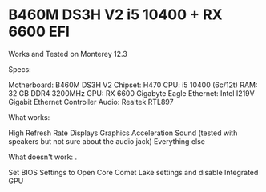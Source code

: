 # B460M DS3H V2 i5 10400 + RX 6600 EFI

Works and Tested on Monterey 12.3

Specs:

Motherboard: B460M DS3H V2
Chipset: H470
CPU: i5 10400 (6c/12t)
RAM: 32 GB DDR4 3200MHz
GPU: RX 6600 Gigabyte Eagle
Ethernet: Intel I219V Gigabit Ethernet Controller
Audio: Realtek RTL897


What works: 

High Refresh Rate Displays
Graphics Acceleration
Sound (tested with speakers but not sure about the audio jack)
Everything else

What doesn't work: 
.

Set BIOS Settings to Open Core Comet Lake settings and disable Integrated GPU


